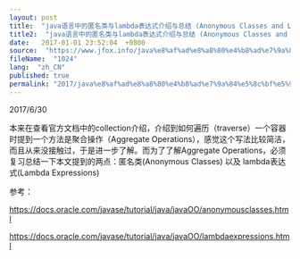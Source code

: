 ```yaml
---
layout: post
title:  "java语言中的匿名类与lambda表达式介绍与总结 (Anonymous Classes and Lambda Expressions)"
title2:  "java语言中的匿名类与lambda表达式介绍与总结 (Anonymous Classes and Lambda Expressions)"
date:   2017-01-01 23:52:04  +0800
source:  "https://www.jfox.info/java%e8%af%ad%e8%a8%80%e4%b8%ad%e7%9a%84%e5%8c%bf%e5%90%8d%e7%b1%bb%e4%b8%8elambda%e8%a1%a8%e8%be%be%e5%bc%8f%e4%bb%8b%e7%bb%8d%e4%b8%8e%e6%80%bb%e7%bb%93-anonymous-classes-and-lambda-expressions.html"
fileName:  "1024"
lang:  "zh_CN"
published: true
permalink: "2017/java%e8%af%ad%e8%a8%80%e4%b8%ad%e7%9a%84%e5%8c%bf%e5%90%8d%e7%b1%bb%e4%b8%8elambda%e8%a1%a8%e8%be%be%e5%bc%8f%e4%bb%8b%e7%bb%8d%e4%b8%8e%e6%80%bb%e7%bb%93-anonymous-classes-and-lambda-expressions.html"
---
```


2017/6/30

本来在查看官方文档中的collection介绍，介绍到如何遍历（traverse）一个容器时提到一个方法是聚合操作（Aggregate Operations），感觉这个写法比较简洁，而且从来没接触过，于是进一步了解。而为了了解Aggregate Operations，必须复习总结一下本文提到的两点：匿名类(Anonymous Classes) 以及 lambda表达式(Lambda Expressions)

参考：

https://docs.oracle.com/javase/tutorial/java/javaOO/anonymousclasses.html

https://docs.oracle.com/javase/tutorial/java/javaOO/lambdaexpressions.html
